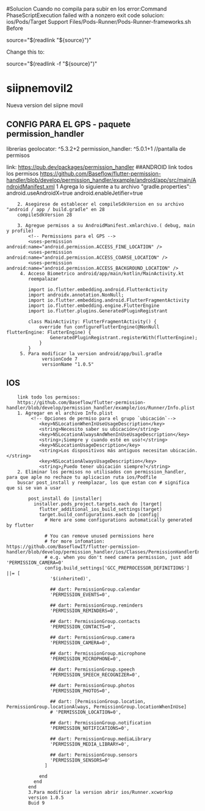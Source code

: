 #Solucion Cuando no compila para subir en Ios
error:Command PhaseScriptExecution failed with a nonzero exit code
solucion:
ios/Pods/Target Support Files/Pods-Runner/Pods-Runner-frameworks.sh
Before

source="$(readlink "${source}")"

Change this to:

source="$(readlink -f "${source}")"



# siipnemovil2

Nueva version del siipne movil

## CONFIG PARA EL GPS - paquete permission_handler
librerias
  geolocator: ^5.3.2+2
  permission_handler: ^5.0.1+1 //pantalla de permisos

link: https://pub.dev/packages/permission_handler
   ##ANDROID
        link todos los permisos
        https://github.com/Baseflow/flutter-permission-handler/blob/develop/permission_handler/example/android/app/src/main/AndroidManifest.xml
        1 Agrega lo siguiente a tu archivo "gradle.properties":
            android.useAndroidX=true
            android.enableJetifier=true
        
        2. Asegúrese de establecer el compileSdkVersion en su archivo "android / app / build.gradle" en 28
        compileSdkVersion 28
        
        3. Agregue permisos a su AndroidManifest.xmlarchivo.( debug, main y profile)
            <!-- Permissions para el GPS -->
            <uses-permission android:name="android.permission.ACCESS_FINE_LOCATION" />
            <uses-permission android:name="android.permission.ACCESS_COARSE_LOCATION" />
            <uses-permission android:name="android.permission.ACCESS_BACKGROUND_LOCATION" />
         4. Acceso Biometrico android/app/main/kotlin/MainActivity.kt
            reempalazar
            
            import io.flutter.embedding.android.FlutterActivity
            import androidx.annotation.NonNull;
            import io.flutter.embedding.android.FlutterFragmentActivity
            import io.flutter.embedding.engine.FlutterEngine
            import io.flutter.plugins.GeneratedPluginRegistrant
            
            class MainActivity: FlutterFragmentActivity() {
                override fun configureFlutterEngine(@NonNull flutterEngine: FlutterEngine) {
                    GeneratedPluginRegistrant.registerWith(flutterEngine);
                }
            }
         5. Para modificar la version android/app/buil.gradle
                 versionCode 7
                 versionName "1.0.5"

               
   ## IOS
        link todo los permisos:
        https://github.com/Baseflow/flutter-permission-handler/blob/develop/permission_handler/example/ios/Runner/Info.plist
        1. Agregar en el archivo Info.plist
             <!-- Opciones de permiso para el grupo `ubicación`-->
                <key>NSLocationWhenInUseUsageDescription</key>
                <string>Necesito saber su ubicación</string>
                <key>NSLocationAlwaysAndWhenInUseUsageDescription</key>
                <string>¡Siempre y cuando esté en uso!</string>
                <key>NSLocationUsageDescription</key>
                <string>Los dispositivos más antiguos necesitan ubicación.</string>
                <key>NSLocationAlwaysUsageDescription</key>
                <string>¿Puedo tener ubicación siempre?</string>
        2. Eliminar los permisos no utilisados con permission_handler, para que aple no rechaze tu aplicacion ruta ios/Podfile
        buscar post_install y reemplazar, los que estan con # significa que si se van a usar
           
            post_install do |installer|
              installer.pods_project.targets.each do |target|
                flutter_additional_ios_build_settings(target)
                target.build_configurations.each do |config|
                  # Here are some configurations automatically generated by flutter
            
                  # You can remove unused permissions here
                  # for more infomation: https://github.com/BaseflowIT/flutter-permission-handler/blob/develop/permission_handler/ios/Classes/PermissionHandlerEnums.h
                  # e.g. when you don't need camera permission, just add 'PERMISSION_CAMERA=0'
                  config.build_settings['GCC_PREPROCESSOR_DEFINITIONS'] ||= [
                    '$(inherited)',
            
                    ## dart: PermissionGroup.calendar
                    'PERMISSION_EVENTS=0',
            
                    ## dart: PermissionGroup.reminders
                    'PERMISSION_REMINDERS=0',
            
                    ## dart: PermissionGroup.contacts
                    'PERMISSION_CONTACTS=0',
            
                    ## dart: PermissionGroup.camera
                    'PERMISSION_CAMERA=0',
            
                    ## dart: PermissionGroup.microphone
                    'PERMISSION_MICROPHONE=0',
            
                    ## dart: PermissionGroup.speech
                    'PERMISSION_SPEECH_RECOGNIZER=0',
            
                    ## dart: PermissionGroup.photos
                    'PERMISSION_PHOTOS=0',
            
                    ## dart: [PermissionGroup.location, PermissionGroup.locationAlways, PermissionGroup.locationWhenInUse]
                    # 'PERMISSION_LOCATION=0',
            
                    ## dart: PermissionGroup.notification
                    'PERMISSION_NOTIFICATIONS=0',
            
                    ## dart: PermissionGroup.mediaLibrary
                    'PERMISSION_MEDIA_LIBRARY=0',
            
                    ## dart: PermissionGroup.sensors
                    'PERMISSION_SENSORS=0'
                  ]
            
                end
              end
            end
            3.Para modificar la version abrir ios/Runner.xcworksp
            version 1.0.5
            Buid 9
                        
       
        
        
